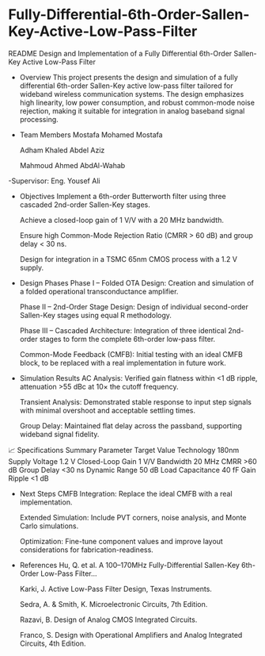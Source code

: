 # Fully-Differential-6th-Order-Sallen-Key-Active-Low-Pass-Filter
README
Design and Implementation of a Fully Differential 6th-Order Sallen-Key Active Low-Pass Filter

- Overview
  This project presents the design and simulation of a fully differential 6th-order Sallen-Key active low-pass filter tailored for wideband wireless communication systems. The design emphasizes high linearity,      low power consumption, and robust common-mode noise rejection, making it suitable for integration in analog baseband signal processing.

- Team Members
    Mostafa Mohamed Mostafa 

    Adham Khaled Abdel Aziz 

    Mahmoud Ahmed AbdAl-Wahab 

-Supervisor: 
  Eng. Yousef Ali


- Objectives
    Implement a 6th-order Butterworth filter using three cascaded 2nd-order Sallen-Key stages.

    Achieve a closed-loop gain of 1 V/V with a 20 MHz bandwidth.

    Ensure high Common-Mode Rejection Ratio (CMRR > 60 dB) and group delay < 30 ns.

    Design for integration in a TSMC 65nm CMOS process with a 1.2 V supply.


- Design Phases
    Phase I – Folded OTA Design: Creation and simulation of a folded operational transconductance amplifier.

    Phase II – 2nd-Order Stage Design: Design of individual second-order Sallen-Key stages using equal R methodology.
  
    Phase III – Cascaded Architecture: Integration of three identical 2nd-order stages to form the complete 6th-order low-pass filter.

    Common-Mode Feedback (CMFB): Initial testing with an ideal CMFB block, to be replaced with a real implementation in future work.


- Simulation Results
    AC Analysis: Verified gain flatness within <1 dB ripple, attenuation >55 dBc at 10× the cutoff frequency.

    Transient Analysis: Demonstrated stable response to input step signals with minimal overshoot and acceptable settling times.

    Group Delay: Maintained flat delay across the passband, supporting wideband signal fidelity.


📈 Specifications Summary
Parameter         	Target Value
Technology        	  180nm
Supply Voltage        1.2 V
Closed-Loop Gain	    1 V/V
Bandwidth	            20 MHz
CMRR	               >60 dB
Group Delay	         <30 ns
Dynamic Range	        50 dB
Load Capacitance     	40 fF
Gain Ripple         	<1 dB

- Next Steps
    CMFB Integration: Replace the ideal CMFB with a real implementation.

    Extended Simulation: Include PVT corners, noise analysis, and Monte Carlo simulations.

    Optimization: Fine-tune component values and improve layout considerations for fabrication-readiness.

- References
    Hu, Q. et al. A 100–170MHz Fully-Differential Sallen-Key 6th-Order Low-Pass Filter...

    Karki, J. Active Low-Pass Filter Design, Texas Instruments.

    Sedra, A. & Smith, K. Microelectronic Circuits, 7th Edition.

    Razavi, B. Design of Analog CMOS Integrated Circuits.

    Franco, S. Design with Operational Amplifiers and Analog Integrated Circuits, 4th Edition.
